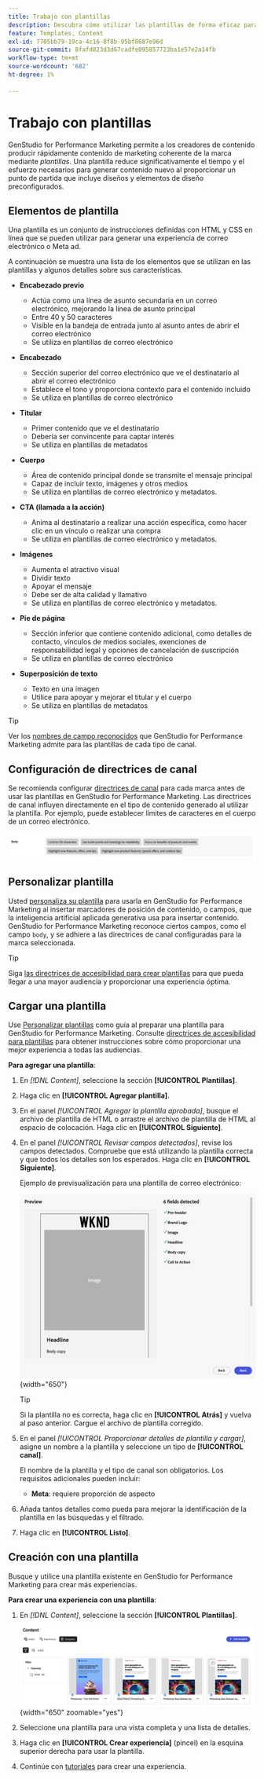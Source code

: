 ```yaml
---
title: Trabajo con plantillas
description: Descubra cómo utilizar las plantillas de forma eficaz para optimizar el proceso creativo en Adobe GenStudio for Performance Marketing.
feature: Templates, Content
exl-id: 7705bb79-19ca-4c16-8f8b-95bf8687e96d
source-git-commit: 8fafd823d3d67cadfe095857723ba1e57e2a14fb
workflow-type: tm+mt
source-wordcount: '682'
ht-degree: 1%

---
```


# Trabajo con plantillas

GenStudio for Performance Marketing permite a los creadores de contenido producir rápidamente contenido de marketing coherente de la marca mediante _plantillas_. Una plantilla reduce significativamente el tiempo y el esfuerzo necesarios para generar contenido nuevo al proporcionar un punto de partida que incluye diseños y elementos de diseño preconfigurados.

## Elementos de plantilla

Una plantilla es un conjunto de instrucciones definidas con HTML y CSS en línea que se pueden utilizar para generar una experiencia de correo electrónico o Meta ad.

A continuación se muestra una lista de los elementos que se utilizan en las plantillas y algunos detalles sobre sus características.

- **Encabezado previo**

   - Actúa como una línea de asunto secundaria en un correo electrónico, mejorando la línea de asunto principal
   - Entre 40 y 50 caracteres
   - Visible en la bandeja de entrada junto al asunto antes de abrir el correo electrónico
   - Se utiliza en plantillas de correo electrónico

- **Encabezado**

   - Sección superior del correo electrónico que ve el destinatario al abrir el correo electrónico
   - Establece el tono y proporciona contexto para el contenido incluido
   - Se utiliza en plantillas de correo electrónico

- **Titular**

   - Primer contenido que ve el destinatario
   - Debería ser convincente para captar interés
   - Se utiliza en plantillas de metadatos

- **Cuerpo**

   - Área de contenido principal donde se transmite el mensaje principal
   - Capaz de incluir texto, imágenes y otros medios
   - Se utiliza en plantillas de correo electrónico y metadatos.

- **CTA (llamada a la acción)**

   - Anima al destinatario a realizar una acción específica, como hacer clic en un vínculo o realizar una compra
   - Se utiliza en plantillas de correo electrónico y metadatos.

- **Imágenes**

   - Aumenta el atractivo visual
   - Dividir texto
   - Apoyar el mensaje
   - Debe ser de alta calidad y llamativo
   - Se utiliza en plantillas de correo electrónico y metadatos.

- **Pie de página**

   - Sección inferior que contiene contenido adicional, como detalles de contacto, vínculos de medios sociales, exenciones de responsabilidad legal y opciones de cancelación de suscripción
   - Se utiliza en plantillas de correo electrónico

- **Superposición de texto**

   - Texto en una imagen
   - Utilice para apoyar y mejorar el titular y el cuerpo
   - Se utiliza en plantillas de metadatos

>[!TIP]
>
>Ver los [nombres de campo reconocidos](customize-template.md#recognized-field-names) que GenStudio for Performance Marketing admite para las plantillas de cada tipo de canal.

## Configuración de directrices de canal

Se recomienda configurar [directrices de canal](../guidelines/brands.md#channel-guidelines) para cada marca antes de usar las plantillas en GenStudio for Performance Marketing. Las directrices de canal influyen directamente en el tipo de contenido generado al utilizar la plantilla. Por ejemplo, puede establecer límites de caracteres en el cuerpo de un correo electrónico.

![Especificaciones del cuerpo](/help/assets/channel-email-body.png)

## Personalizar plantilla

Usted [personaliza su plantilla](customize-template.md) para usarla en GenStudio for Performance Marketing al insertar marcadores de posición de contenido, o campos, que la inteligencia artificial aplicada generativa usa para insertar contenido. GenStudio for Performance Marketing reconoce ciertos campos, como el campo `body`, y se adhiere a las directrices de canal configuradas para la marca seleccionada.

>[!TIP]
>
>Siga [las directrices de accesibilidad para crear plantillas](accessibility-for-templates.md) para que pueda llegar a una mayor audiencia y proporcionar una experiencia óptima.

## Cargar una plantilla

Use [Personalizar plantillas](customize-template.md) como guía al preparar una plantilla para GenStudio for Performance Marketing. Consulte [directrices de accesibilidad para plantillas](accessibility-for-templates.md) para obtener instrucciones sobre cómo proporcionar una mejor experiencia a todas las audiencias.

**Para agregar una plantilla**:

1. En _[!DNL Content]_, seleccione la sección **[!UICONTROL Plantillas]**.

1. Haga clic en **[!UICONTROL Agregar plantilla]**.

1. En el panel _[!UICONTROL Agregar la plantilla aprobada]_, busque el archivo de plantilla de HTML o arrastre el archivo de plantilla de HTML al espacio de colocación. Haga clic en **[!UICONTROL Siguiente]**.

1. En el panel _[!UICONTROL Revisar campos detectados]_, revise los campos detectados. Compruebe que está utilizando la plantilla correcta y que todos los detalles son los esperados. Haga clic en **[!UICONTROL Siguiente]**.

   Ejemplo de previsualización para una plantilla de correo electrónico:

   ![Campos de vista previa detectados](../../assets/template-detected-fields.png){width="650"}

   >[!TIP]
   >
   >Si la plantilla no es correcta, haga clic en **[!UICONTROL Atrás]** y vuelva al paso anterior. Cargue el archivo de plantilla corregido.

1. En el panel _[!UICONTROL Proporcionar detalles de plantilla y cargar]_, asigne un nombre a la plantilla y seleccione un tipo de **[!UICONTROL canal]**.

   El nombre de la plantilla y el tipo de canal son obligatorios. Los requisitos adicionales pueden incluir:

   - **Meta**: requiere proporción de aspecto
   <!-- - **Display ads**: requires Dimensions -->

1. Añada tantos detalles como pueda para mejorar la identificación de la plantilla en las búsquedas y el filtrado.

1. Haga clic en **[!UICONTROL Listo]**.

## Creación con una plantilla

Busque y utilice una plantilla existente en GenStudio for Performance Marketing para crear más experiencias.

**Para crear una experiencia con una plantilla**:

1. En _[!DNL Content]_, seleccione la sección **[!UICONTROL Plantillas]**.

   ![Lista de plantillas de contenido](../../assets/content-templates.png){width="650" zoomable="yes"}

1. Seleccione una plantilla para una vista completa y una lista de detalles.

1. Haga clic en **[!UICONTROL Crear experiencia]** (pincel) en la esquina superior derecha para usar la plantilla.

1. Continúe con [tutoriales](/help/tutorials/tutorials.md) para crear una experiencia.
